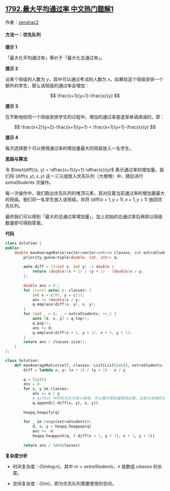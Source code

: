 ## [1792.最大平均通过率 中文热门题解1](https://leetcode.cn/problems/maximum-average-pass-ratio/solutions/100000/zui-da-ping-jun-tong-guo-lu-by-zerotrac2-84br)

作者：[zerotrac2](https://leetcode.cn/u/zerotrac2)
#### 方法一：优先队列

**提示 1**

「最大化平均通过率」等价于「最大化总通过率」。

**提示 2**

设某个班级的人数为 $y$，其中可以通过考试的人数为 $x$。如果给这个班级安排一个额外的学生，那么该班级的通过率会增加：

$$
\frac{x+1}{y+1}-\frac{x}{y}
$$

**提示 3**

在不断地给同一个班级安排学生的过程中，增加的通过率是逐渐单调递减的，即：

$$
\frac{x+2}{y+2}-\frac{x+1}{y+1} < \frac{x+1}{y+1}-\frac{x}{y}
$$

**提示 4**

每次选择那个可以使得通过率的增加量最大的班级放入一名学生。

**思路与算法**

令 $\text{diff}(x, y) = \dfrac{x+1}{y+1}-\dfrac{x}{y}$ 表示通过率的增加量。我们将 $\big( \text{diff}(x, y), x, y \big)$ 这一三元组放入优先队列（大根堆）中，随后进行 $\textit{extraStudents}$ 次操作。

每一次操作中，我们取出优先队列的堆顶元素，其对应着当前通过率的增加量最大的班级。我们将一名学生放入该班级，并将 $\big( \text{diff}(x+1, y+1), x+1, y+1 \big)$ 放回优先队列。

最终我们可以得到「最大的总通过率增加量」，加上初始的总通过率后再除以班级数量即可得到答案。
 
**代码**

```C++ [sol1-C++]
class Solution {
public:
    double maxAverageRatio(vector<vector<int>>& classes, int extraStudents) {
        priority_queue<tuple<double, int, int>> q;
        
        auto diff = [](int x, int y) -> double {
            return (double)(x + 1) / (y + 1) - (double)x / y;
        };
        
        double ans = 0.;
        for (const auto& c: classes) {
            int x = c[0], y = c[1];
            ans += (double)x / y;
            q.emplace(diff(x, y), x, y);
        }
        for (int _ = 0; _ < extraStudents; ++_) {
            auto [d, x, y] = q.top();
            q.pop();
            ans += d;
            q.emplace(diff(x + 1, y + 1), x + 1, y + 1);
        }
        return ans / classes.size();
    }
};
```

```Python [sol1-Python3]
class Solution:
    def maxAverageRatio(self, classes: List[List[int]], extraStudents: int) -> float:
        diff = lambda x, y: (x + 1) / (y + 1) - x / y
        
        q = list()
        ans = 0.
        for x, y in classes:
            ans += x / y
            # python 中的优先队列是小根堆，所以要对增加量取相反数，达到大根堆的效果
            q.append((-diff(x, y), x, y))
        
        heapq.heapify(q)
        
        for _ in range(extraStudents):
            d, x, y = heapq.heappop(q)
            ans += -d
            heapq.heappush(q, (-diff(x + 1, y + 1), x + 1, y + 1))
        
        return ans / len(classes)

```

**复杂度分析**

- 时间复杂度：$O(m \log n)$，其中 $m=\textit{extraStudents}$，$n$ 是数组 $\textit{classes}$ 的长度。

- 空间复杂度：$O(m)$，即为优先队列需要使用的空间。
